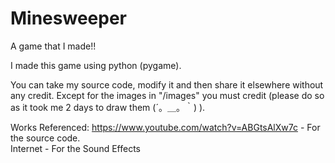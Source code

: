 # Minesweeper
A game that I made!!

I made this game using python (pygame).

You can take my source code, modify it and then share it elsewhere without any credit. Except for the images in "/images" you must credit (please do so as it took me 2 days to draw them (´。＿。｀) ).

Works Referenced:
https://www.youtube.com/watch?v=ABGtsAlXw7c - For the source code.  
Internet - For the Sound Effects
